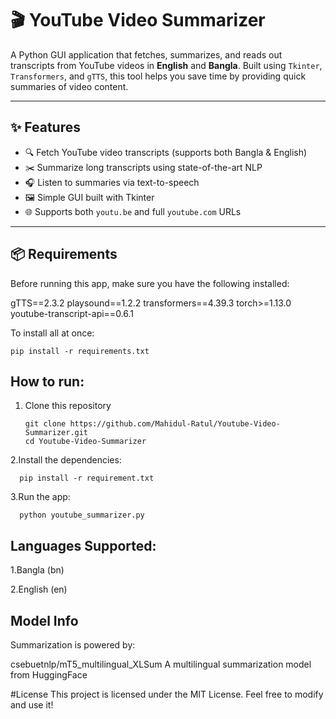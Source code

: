 # 🎬 YouTube Video Summarizer

A Python GUI application that fetches, summarizes, and reads out transcripts from YouTube videos in **English** and **Bangla**. Built using `Tkinter`, `Transformers`, and `gTTS`, this tool helps you save time by providing quick summaries of video content.

---

## ✨ Features

- 🔍 Fetch YouTube video transcripts (supports both Bangla & English)
- ✂️ Summarize long transcripts using state-of-the-art NLP
- 🎧 Listen to summaries via text-to-speech
- 🖼️ Simple GUI built with Tkinter
- 🌐 Supports both `youtu.be` and full `youtube.com` URLs

---



## 📦 Requirements

Before running this app, make sure you have the following installed:


gTTS==2.3.2
playsound==1.2.2
transformers==4.39.3
torch>=1.13.0
youtube-transcript-api==0.6.1

To install all at once:
```
pip install -r requirements.txt
```

## How to run:
1. Clone this repository
   ```
   git clone https://github.com/Mahidul-Ratul/Youtube-Video-Summarizer.git
   cd Youtube-Video-Summarizer
   ```
2.Install the dependencies:
   ```
     pip install -r requirement.txt
   ```
3.Run the app:
   ```
     python youtube_summarizer.py
   ```

## Languages Supported:
 1.Bangla (bn)

 2.English (en)


## Model Info
Summarization is powered by:

csebuetnlp/mT5_multilingual_XLSum
A multilingual summarization model from HuggingFace

#License
This project is licensed under the MIT License. Feel free to modify and use it!











